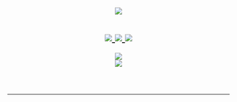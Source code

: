 <h1 align="center">
    <img src="https://readme-typing-svg.demolab.com?font=Roboto+Mono&weight=500&duration=2000&pause=1000&color=0AD900&center=true&vCenter=true&multiline=true&random=false&width=435&height=90&lines=Hi+there!;This+is+Mert;I+am+a+full+stack+web+developer!"/>
<br>
 <br>
  <a href="mailto:mertgirisim@gmail.com">
    <img src="https://img.shields.io/badge/Gmail-333333?style=for-the-badge&logo=gmail&logoColor=red" />
  </a>
  <a href="https://www.linkedin.com/in/mertocak1" target="_blank">
    <img src="https://img.shields.io/badge/LinkedIn-0077B5?style=for-the-badge&logo=linkedin&logoColor=white" target="_blank" />
  </a>
  <a href="https://mertocak1.github.io" target="_blank">
     <img src="https://img.shields.io/badge/Portfolio-FF5722?style=for-the-badge&logo=todoist&logoColor=white" target="_blank" /> <!-- sqlite, safari, google-chrome are other good icon options -->
  </a>
</h1>

<div align="center">
    <img src="https://skillicons.dev/icons?i=react,javascript,html,css,sass,nodejs,c,cpp" />
  <br>
    <img src="https://skillicons.dev/icons?i=vscode,visualstudio,github,git,postman" /><br>
</div>

<!--
<h2 align="center">⚡ Stats ⚡</h2>
 <br> 
<div align=center>
  <img width=390 src="https://streak-stats.demolab.com?user=mertocak1&count_private=true&&theme=chartreuse-dark&border_radius=10" alt="GitHub Streak" />
  
  <img width=370 src="https://github-readme-stats.vercel.app/api?username=mertocak1&show_icons=true&border_radius=10&theme=chartreuse-dark" />
  <br/>
  <img width=370 align="center" src="https://github-readme-stats.vercel.app/api/top-langs/?username=mertocak1&layout=compact&show_icons=true&border_radius=10&theme=chartreuse-dark" />
</div>
    -->
<br/><br/>

<hr/>
